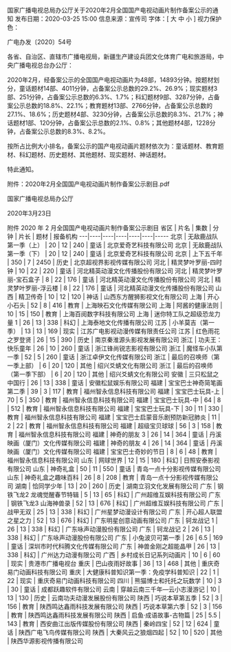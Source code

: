 国家广播电视总局办公厅关于2020年2月全国国产电视动画片制作备案公示的通知
发布日期：2020-03-25 15:00 	信息来源：宣传司 	字体：[ 大 中 小 ] 	视力保护色：

广电办发〔2020〕54号

各省、自治区、直辖市广播电视局，新疆生产建设兵团文化体育广电和旅游局，中央广播电视总台办公厅：

2020年2月，经备案公示的全国国产电视动画片为48部，14893分钟。按题材划分，童话题材14部、4011分钟，占备案公示总数的29.2%、26.9%；现实题材3部、251分钟，占备案公示总数的6.3%、1.7%；科幻题材9部、3287分钟，占备案公示总数的18.8%、22.1%；教育题材13部、2766分钟，占备案公示总数的27.1%、18.6%；历史题材4部、3230分钟，占备案公示总数的8.3%、21.7%；神话题材1部、120分钟，占备案公示总数的2.1%、0.8%；其他题材4部，1228分钟，占备案公示总数的8.3%、8.2%。

按所占比例大小排名，备案公示的国产电视动画片题材依次为：童话题材、教育题材、科幻题材、历史题材、其他题材、现实题材、神话题材。

特此通知。


附件：2020年2月全国国产电视动画片制作备案公示剧目.pdf



国家广播电视总局办公厅

2020年3月23日　　



附件
2020 年 2 月全国国产电视动画片制作备案公示剧目
省区 | 片名 | 集数 | 分钟 | 片长 | 题材 | 报备机构
---|----|----|----|----|----|-----
北京 | 无敌鹿战队第一季（上） | 20 | 12 | 240 | 童话 | 北京爱奇艺科技有限公司
北京 | 无敌鹿战队第一季（下） | 20 | 12 | 240 | 童话 | 北京爱奇艺科技有限公司
北京 | 上下五千年 | 350 | 7 | 2450 | 历史 | 北京超视界影视传媒有限公司
河北 | 精灵梦叶罗丽-四时钟 | 10 | 22 | 220 | 童话 | 河北精英动漫文化传播股份有限公司
河北 | 精灵梦叶罗丽-宝石盒子 | 8 | 22 | 176 | 童话 | 河北精英动漫文化传播股份有限公司
河北 | 精灵梦叶罗丽-浮云楼 | 8 | 22 | 176 | 童话 | 河北精英动漫文化传播股份有限公司
山西 | 精卫传奇 | 10 | 12 | 120 | 神话 | 山西东方醒狮影视文化有限公司
上海 | 开心小石头 | 52 | 8 | 416 | 教育 | 上海映石文化传媒有限公司
上海 | 阿酱的健康法则 | 10 | 15 | 150 | 教育 | 上海百阅数字科技有限公司
上海 | 迷你特工队之超级恐龙力量 1 | 26 | 13 | 338 | 科幻 | 上海泰地文化传播有限公司
江苏 | 小羊莫吉（第一季） | 13 | 13 | 169 | 现实 | 江苏广电影视动漫传媒有限责任公司
江苏 | 红色雨花之罗登贤 | 26 | 15 | 390 | 历史 | 南京秦淮源头影视发展有限公司
浙江 | 功夫王：快乐童年 | 26 | 10 | 260 | 童话 | 浙江锋尚锐志影视有限公司
浙江 | 魔怪车小队第一季 | 52 | 5 | 260 | 童话 | 浙江卓伊文化传媒有限公司
浙江 | 最后的召唤师（第一季上部） | 6 | 20 | 120 | 其他 | 绍兴爻蜻文化有限公司
浙江 | 最后的召唤师（第一季下部） | 6 | 20 | 120 | 其他 | 绍兴爻蜻文化有限公司
安徽 | 三只松鼠之中国行 | 26 | 13 | 338 | 童话 | 安徽松鼠娱乐有限公司
福建 | 宝宝巴士神奇简笔画第二季 | 39 | 3 | 117 | 教育 | 福州智永信息科技有限公司
福建 | 宝宝巴士玩具-上 | 70 | 5 | 350 | 教育 | 福州智永信息科技有限公司
福建 | 宝宝巴士玩具-中 | 64 | 8 | 512 | 教育 | 福州智永信息科技有限公司
福建 | 宝宝巴士玩具-下 | 30 | 11 | 330 | 教育 | 福州智永信息科技有限公司
福建 | 宝宝巴士启蒙音乐剧预防新冠肺炎 | 11 | 2 | 22 | 教育 | 福州智永信息科技有限公司
福建 | 超级宝贝球球 | 56 | 3 | 158 | 教育 | 福州智永信息科技有限公司
福建 | 神奇的朋友 3 | 26 | 14 | 364 | 童话 | 丹溪映画（厦门）文化传媒有限公司
福建 | 神奇的朋友 4 | 26 | 14 | 364 | 童话 | 丹溪映画（厦门）文化传媒有限公司
福建 | 宝宝巴士奇妙的节日 | 8 | 6 | 48 | 教育 | 福州智永信息科技有限公司
山东 | 网球世界 | 12 | 15 | 180 | 科幻 | 日照安泰影视有限公司
山东 | 神奇礼盒 | 50 | 11 | 550 | 童话 | 青岛一点十分影视传媒有限公司
山东 | 神奇礼盒之趣味百科 | 26 | 8 | 208 | 教育 | 青岛一点十分影视传媒有限公司
湖南 | 恰同学少年 | 13 | 20 | 260 | 历史 | 湖南立羽文化发展有限公司
广东 | 钢铁飞龙2 龙魂觉醒春节特辑 | 5 | 13 | 65 | 科幻 | 广州超维互娱科技有限公司
广东 | 钢铁飞龙3 山海神兽录 | 52 | 13 | 676 | 科幻 | 广州超维互娱科技有限公司
广东 | 战甲无双 | 25 | 13 | 338 | 科幻 | 广州星梦动漫设计有限公司
广东 | 开心超人联盟之星之力 | 52 | 13 | 676 | 科幻 | 广东明星创意动画有限公司
广东 | 钶龙战记 1 | 26 | 13 | 338 | 科幻 | 广东咏声动漫股份有限公司
广东 | 钶龙战记 2 | 26 | 13 | 338 | 科幻 | 广东咏声动漫股份有限公司
广东 | 小兔波贝可第一季 | 26 | 6.5 | 169 | 童话 | 深圳市时代科腾文化传媒有限公司
广东 | 神兽金刚之超能晶甲 | 26 | 13 | 338 | 科幻 | 广州达力动漫有限公司
广西 | 乡村成长日记系列动画片 | 10 | 6 | 60 | 现实 | 贵港市广播电视台
重庆 | 巴山夜雨好故事 | 36 | 13 | 468 | 其他 | 重庆奇易门动画科技有限公司
重庆 | 大健康科普知识第一季：免疫学科普知识 | 22 | 1 | 22 | 现实 | 重庆奇易门动画科技有限公司
四川 | 熊猫博士和托托之玩数学 | 10 | 3 | 30 | 童话 | 成都跃趣软件有限公司
云南 | 穿越云南三千年—云小志漫游记 | 10 | 13 | 130 | 历史 | 云南功夫动漫发展股份有限公司
陕西 | 巧说本草第五季 | 52 | 3 | 156 | 教育 | 陕西鸣达鑫雨科技发展有限公司 
陕西 | 巧说本草第六季 | 52 | 3 | 156 | 教育 | 陕西鸣达鑫雨科技发展有限公司 
陕西 | 启鱼·成语故事-古物篇 | 25 | 5.5 | 143 | 教育 | 西安曲江出版传媒股份有限公司 
陕西 | 秦岭四宝 | 52 | 12 | 624 | 童话 | 陕西广电飞鸟传媒有限公司 
陕西 | 大秦风云之狼烟四起 | 52 | 10 | 520 | 其他 | 陕西华源影视传播有限公司 
 
